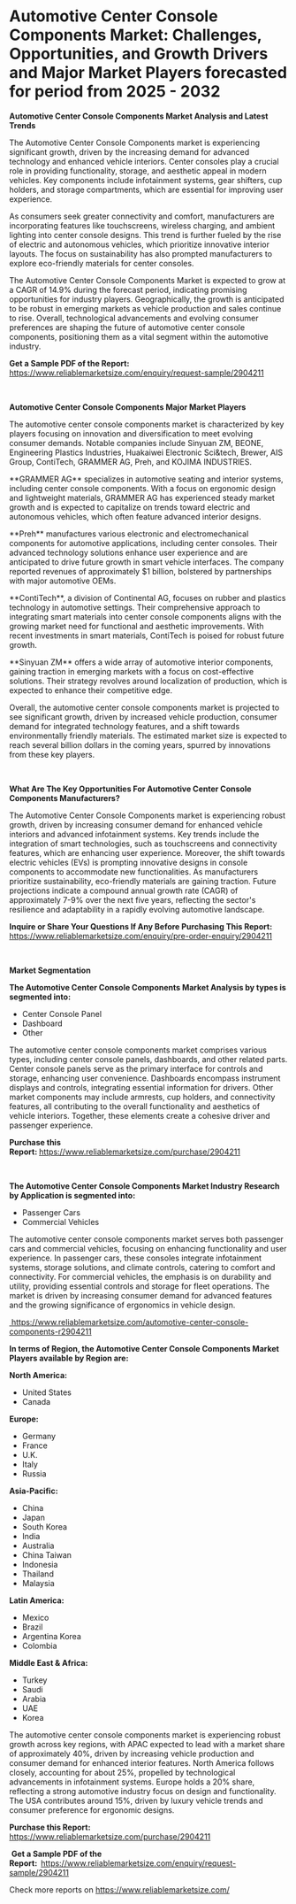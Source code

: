 <p><h1>Automotive Center Console Components Market: Challenges, Opportunities, and Growth Drivers and Major Market Players forecasted for period from 2025 - 2032</h1></p><p><strong>Automotive Center Console Components Market Analysis and Latest Trends</strong></p>
<p><p>The Automotive Center Console Components market is experiencing significant growth, driven by the increasing demand for advanced technology and enhanced vehicle interiors. Center consoles play a crucial role in providing functionality, storage, and aesthetic appeal in modern vehicles. Key components include infotainment systems, gear shifters, cup holders, and storage compartments, which are essential for improving user experience.</p><p>As consumers seek greater connectivity and comfort, manufacturers are incorporating features like touchscreens, wireless charging, and ambient lighting into center console designs. This trend is further fueled by the rise of electric and autonomous vehicles, which prioritize innovative interior layouts. The focus on sustainability has also prompted manufacturers to explore eco-friendly materials for center consoles.</p><p>The Automotive Center Console Components Market is expected to grow at a CAGR of 14.9% during the forecast period, indicating promising opportunities for industry players. Geographically, the growth is anticipated to be robust in emerging markets as vehicle production and sales continue to rise. Overall, technological advancements and evolving consumer preferences are shaping the future of automotive center console components, positioning them as a vital segment within the automotive industry.</p></p>
<p><strong>Get a Sample PDF of the Report:&nbsp;</strong> <a href="https://www.reliablemarketsize.com/enquiry/request-sample/2904211?utm_campaign=3194&utm_medium=2&utm_source=Github&utm_content=ia&utm_term=11032025&utm_id=automotive-center-console-components">https://www.reliablemarketsize.com/enquiry/request-sample/2904211</a></p>
<p>&nbsp;</p>
<p><strong>Automotive Center Console Components Major Market Players</strong></p>
<p><p>The automotive center console components market is characterized by key players focusing on innovation and diversification to meet evolving consumer demands. Notable companies include Sinyuan ZM, BEONE, Engineering Plastics Industries, Huakaiwei Electronic Sci&tech, Brewer, AIS Group, ContiTech, GRAMMER AG, Preh, and KOJIMA INDUSTRIES.</p><p>**GRAMMER AG** specializes in automotive seating and interior systems, including center console components. With a focus on ergonomic design and lightweight materials, GRAMMER AG has experienced steady market growth and is expected to capitalize on trends toward electric and autonomous vehicles, which often feature advanced interior designs.</p><p>**Preh** manufactures various electronic and electromechanical components for automotive applications, including center consoles. Their advanced technology solutions enhance user experience and are anticipated to drive future growth in smart vehicle interfaces. The company reported revenues of approximately $1 billion, bolstered by partnerships with major automotive OEMs.</p><p>**ContiTech**, a division of Continental AG, focuses on rubber and plastics technology in automotive settings. Their comprehensive approach to integrating smart materials into center console components aligns with the growing market need for functional and aesthetic improvements. With recent investments in smart materials, ContiTech is poised for robust future growth.</p><p>**Sinyuan ZM** offers a wide array of automotive interior components, gaining traction in emerging markets with a focus on cost-effective solutions. Their strategy revolves around localization of production, which is expected to enhance their competitive edge.</p><p>Overall, the automotive center console components market is projected to see significant growth, driven by increased vehicle production, consumer demand for integrated technology features, and a shift towards environmentally friendly materials. The estimated market size is expected to reach several billion dollars in the coming years, spurred by innovations from these key players.</p></p>
<p>&nbsp;</p>
<p><strong>What Are The Key Opportunities For Automotive Center Console Components Manufacturers?</strong></p>
<p><p>The Automotive Center Console Components market is experiencing robust growth, driven by increasing consumer demand for enhanced vehicle interiors and advanced infotainment systems. Key trends include the integration of smart technologies, such as touchscreens and connectivity features, which are enhancing user experience. Moreover, the shift towards electric vehicles (EVs) is prompting innovative designs in console components to accommodate new functionalities. As manufacturers prioritize sustainability, eco-friendly materials are gaining traction. Future projections indicate a compound annual growth rate (CAGR) of approximately 7-9% over the next five years, reflecting the sector's resilience and adaptability in a rapidly evolving automotive landscape.</p></p>
<p><strong>Inquire or Share Your Questions If Any Before Purchasing This Report:</strong> <a href="https://www.reliablemarketsize.com/enquiry/pre-order-enquiry/2904211?utm_campaign=3194&utm_medium=2&utm_source=Github&utm_content=ia&utm_term=11032025&utm_id=automotive-center-console-components">https://www.reliablemarketsize.com/enquiry/pre-order-enquiry/2904211</a></p>
<p>&nbsp;</p>
<p><strong>Market Segmentation</strong></p>
<p><strong>The Automotive Center Console Components Market Analysis by types is segmented into:</strong></p>
<p><ul><li>Center Console Panel</li><li>Dashboard</li><li>Other</li></ul></p>
<p><p>The automotive center console components market comprises various types, including center console panels, dashboards, and other related parts. Center console panels serve as the primary interface for controls and storage, enhancing user convenience. Dashboards encompass instrument displays and controls, integrating essential information for drivers. Other market components may include armrests, cup holders, and connectivity features, all contributing to the overall functionality and aesthetics of vehicle interiors. Together, these elements create a cohesive driver and passenger experience.</p></p>
<p><strong>Purchase this Report:&nbsp;</strong><a href="https://www.reliablemarketsize.com/purchase/2904211?utm_campaign=3194&utm_medium=2&utm_source=Github&utm_content=ia&utm_term=11032025&utm_id=automotive-center-console-components">https://www.reliablemarketsize.com/purchase/2904211</a></p>
<p>&nbsp;</p>
<p><strong>The Automotive Center Console Components Market Industry Research by Application is segmented into:</strong></p>
<p><ul><li>Passenger Cars</li><li>Commercial Vehicles</li></ul></p>
<p><p>The automotive center console components market serves both passenger cars and commercial vehicles, focusing on enhancing functionality and user experience. In passenger cars, these consoles integrate infotainment systems, storage solutions, and climate controls, catering to comfort and connectivity. For commercial vehicles, the emphasis is on durability and utility, providing essential controls and storage for fleet operations. The market is driven by increasing consumer demand for advanced features and the growing significance of ergonomics in vehicle design.</p></p>
<p><a href="https://www.reliablemarketsize.com/automotive-center-console-components-r2904211?utm_campaign=3194&utm_medium=2&utm_source=Github&utm_content=ia&utm_term=11032025&utm_id=automotive-center-console-components">&nbsp;https://www.reliablemarketsize.com/automotive-center-console-components-r2904211</a></p>
<p><strong>In terms of Region, the Automotive Center Console Components Market Players available by Region are:</strong></p>
<p>
    <p> <strong> North America: </strong>
        <ul>
            <li>United States</li>
            <li>Canada</li>
        </ul>
        </p> 
    <p> <strong> Europe: </strong>
        <ul>
            <li>Germany</li>
            <li>France</li>
            <li>U.K.</li>
            <li>Italy</li>
            <li>Russia</li>
        </ul>
        </p> 
    <p> <strong> Asia-Pacific: </strong>
        <ul>
            <li>China</li>
            <li>Japan</li>
            <li>South Korea</li>
            <li>India</li>
            <li>Australia</li>
            <li>China Taiwan</li>
            <li>Indonesia</li>
            <li>Thailand</li>
            <li>Malaysia</li>
        </ul>
        </p> 
    <p> <strong> Latin America: </strong>
        <ul>
            <li>Mexico</li>
            <li>Brazil</li>
            <li>Argentina Korea</li>
            <li>Colombia</li>
        </ul>
        </p> 
    <p> <strong> Middle East & Africa: </strong>
        <ul>
            <li>Turkey</li>
            <li>Saudi</li>
            <li>Arabia</li>
            <li>UAE</li>
            <li>Korea</li>
        </ul>
    </p>
    </p>
<p><p>The automotive center console components market is experiencing robust growth across key regions, with APAC expected to lead with a market share of approximately 40%, driven by increasing vehicle production and consumer demand for enhanced interior features. North America follows closely, accounting for about 25%, propelled by technological advancements in infotainment systems. Europe holds a 20% share, reflecting a strong automotive industry focus on design and functionality. The USA contributes around 15%, driven by luxury vehicle trends and consumer preference for ergonomic designs.</p></p>
<p><strong>Purchase this Report: </strong><a href="https://www.reliablemarketsize.com/purchase/2904211?utm_campaign=3194&utm_medium=2&utm_source=Github&utm_content=ia&utm_term=11032025&utm_id=automotive-center-console-components">https://www.reliablemarketsize.com/purchase/2904211</a></p>
<p>&nbsp;<strong>Get a Sample PDF of the Report:&nbsp;&nbsp;</strong><a href="https://www.reliablemarketsize.com/enquiry/request-sample/2904211?utm_campaign=3194&utm_medium=2&utm_source=Github&utm_content=ia&utm_term=11032025&utm_id=automotive-center-console-components">https://www.reliablemarketsize.com/enquiry/request-sample/2904211</a></p>
<p><strong></strong></p>
<p>Check more reports on <a href="https://www.reliablemarketsize.com/?utm_campaign=3194&utm_medium=2&utm_source=Github&utm_content=ia&utm_term=11032025&utm_id=automotive-center-console-components">https://www.reliablemarketsize.com/</a></p>